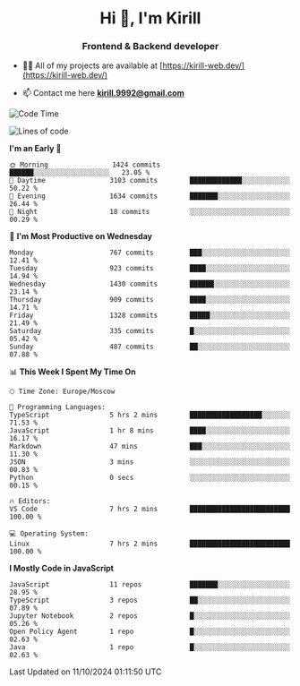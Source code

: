 <h1 align="center">Hi 👋, I'm Kirill</h1>
<h3 align="center">Frontend & Backend developer</h3>

- 👨‍💻 All of my projects are available at [https://kirill-web.dev/](https://kirill-web.dev/)

- 📫 Contact me here **kirill.9992@gmail.com**











<!--START_SECTION:waka-->
![Code Time](http://img.shields.io/badge/Code%20Time-1%2C992%20hrs%204%20mins-blue)

![Lines of code](https://img.shields.io/badge/From%20Hello%20World%20I%27ve%20Written-4.7%20million%20lines%20of%20code-blue)

**I'm an Early 🐤** 

```text
🌞 Morning                1424 commits        ██████░░░░░░░░░░░░░░░░░░░   23.05 % 
🌆 Daytime                3103 commits        █████████████░░░░░░░░░░░░   50.22 % 
🌃 Evening                1634 commits        ███████░░░░░░░░░░░░░░░░░░   26.44 % 
🌙 Night                  18 commits          ░░░░░░░░░░░░░░░░░░░░░░░░░   00.29 % 
```
📅 **I'm Most Productive on Wednesday** 

```text
Monday                   767 commits         ███░░░░░░░░░░░░░░░░░░░░░░   12.41 % 
Tuesday                  923 commits         ████░░░░░░░░░░░░░░░░░░░░░   14.94 % 
Wednesday                1430 commits        ██████░░░░░░░░░░░░░░░░░░░   23.14 % 
Thursday                 909 commits         ████░░░░░░░░░░░░░░░░░░░░░   14.71 % 
Friday                   1328 commits        █████░░░░░░░░░░░░░░░░░░░░   21.49 % 
Saturday                 335 commits         █░░░░░░░░░░░░░░░░░░░░░░░░   05.42 % 
Sunday                   487 commits         ██░░░░░░░░░░░░░░░░░░░░░░░   07.88 % 
```


📊 **This Week I Spent My Time On** 

```text
🕑︎ Time Zone: Europe/Moscow

💬 Programming Languages: 
TypeScript               5 hrs 2 mins        ██████████████████░░░░░░░   71.53 % 
JavaScript               1 hr 8 mins         ████░░░░░░░░░░░░░░░░░░░░░   16.17 % 
Markdown                 47 mins             ███░░░░░░░░░░░░░░░░░░░░░░   11.30 % 
JSON                     3 mins              ░░░░░░░░░░░░░░░░░░░░░░░░░   00.83 % 
Python                   0 secs              ░░░░░░░░░░░░░░░░░░░░░░░░░   00.15 % 

🔥 Editors: 
VS Code                  7 hrs 2 mins        █████████████████████████   100.00 % 

💻 Operating System: 
Linux                    7 hrs 2 mins        █████████████████████████   100.00 % 
```

**I Mostly Code in JavaScript** 

```text
JavaScript               11 repos            ███████░░░░░░░░░░░░░░░░░░   28.95 % 
TypeScript               3 repos             ██░░░░░░░░░░░░░░░░░░░░░░░   07.89 % 
Jupyter Notebook         2 repos             █░░░░░░░░░░░░░░░░░░░░░░░░   05.26 % 
Open Policy Agent        1 repo              █░░░░░░░░░░░░░░░░░░░░░░░░   02.63 % 
Java                     1 repo              █░░░░░░░░░░░░░░░░░░░░░░░░   02.63 % 
```




 Last Updated on 11/10/2024 01:11:50 UTC
<!--END_SECTION:waka-->
